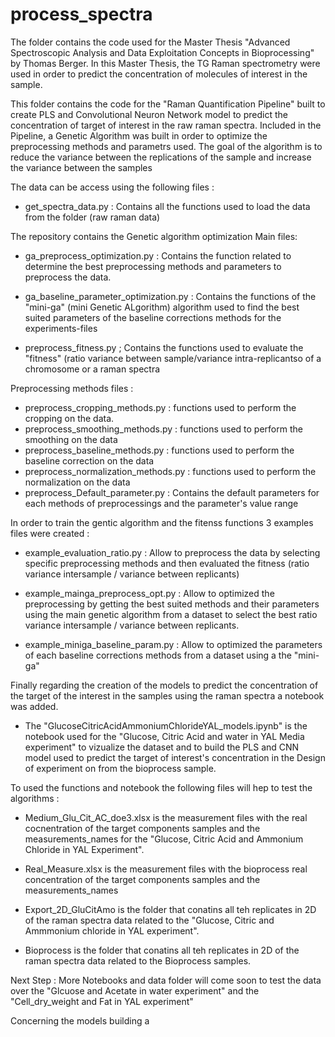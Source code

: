 # process_spectra
The folder contains the code used for the Master Thesis "Advanced Spectroscopic Analysis and Data
Exploitation Concepts in Bioprocessing" by Thomas Berger. In this Master Thesis, the TG Raman spectrometry were used in order to predict the concentration of molecules of interest in the sample.

This folder contains the code for the "Raman Quantification Pipeline" built to create PLS and Convolutional Neuron Network model to predict the concentration of target of interest in the raw raman spectra. Included in the Pipeline, a Genetic Algorithm was built in order to optimize the preprocessing methods and parametrs used. The goal of the algorithm is to reduce the variance between the replications of the sample and increase the variance between the samples

The data can be access using the following files :
* get_spectra_data.py : Contains all the functions used to load the data from the folder (raw raman data) 


The repository contains the Genetic algorithm optimization Main files:

* ga_preprocess_optimization.py : Contains the function related to determine the best preprocessing methods and parameters to preprocess the data.

* ga_baseline_parameter_optimization.py : Contains the functions of the "mini-ga" (mini Genetic ALgorithm) algorithm used to find the best suited parameters of the baseline corrections methods for the experiments-files

* preprocess_fitness.py ; Contains the functions used to evaluate the "fitness"  (ratio variance between sample/variance intra-replicantso of a chromosome or a raman spectra

Preprocessing methods files :

* preprocess_cropping_methods.py : functions used to perform the cropping on the data.
* preprocess_smoothing_methods.py : functions used to perform the smoothing on the data
* preprocess_baseline_methods.py : functions used to perform the baseline correction on the data 
* preprocess_normalization_methods.py : functions used to perform the normalization on the data
* preprocess_Default_parameter.py : Contains the default parameters for each methods of preprocessings and the parameter's value range


In order to train the gentic algorithm and the fitenss functions 3 examples files were created :

* example_evaluation_ratio.py : Allow to preprocess the data by selecting specific preprocessing methods and then evaluated the fitness (ratio variance intersample / variance between replicants) 

* example_mainga_preprocess_opt.py : Allow to optimized the preprocessing by getting the best suited methods and their parameters using the main genetic algorithm from a dataset to select the best ratio variance intersample / variance between replicants. 

* example_miniga_baseline_param.py : Allow to optimized the parameters of each baseline corrections methods from a dataset using a the "mini-ga"

Finally regarding the creation of the models to predict the concentration of the target of the interest in the samples using the raman spectra a notebook was added.

* The "GlucoseCitricAcidAmmoniumChlorideYAL_models.ipynb" is the notebook used for the "Glucose, Citric Acid and water in YAL Media experiment" to vizualize the dataset and to build the PLS and CNN model used to predict the target of interest's concentration in the Design of experiment on from the bioprocess sample.

To used the functions and notebook the following files will hep to test the algorithms :

* Medium_Glu_Cit_AC_doe3.xlsx is the measurement files with the real cocnentration of the target components samples and the measurements_names for the "Glucose, Citric Acid and Ammonium Chloride in YAL Experiment".

* Real_Measure.xlsx is the measurement files with the bioprocess real concentration of the target components samples and the measurements_names

* Export_2D_GluCitAmo is the folder that conatins all teh replicates in 2D of the raman spectra data related to the "Glucose, Citric and Ammmonium chloride in YAL experiment".

* Bioprocess is the folder that conatins all teh replicates in 2D of the raman spectra data related to the Bioprocess samples.


Next Step : More Notebooks and data folder will come soon to test the data over the "Glcuose and Acetate in water experiment" and the "Cell_dry_weight and Fat in YAL experiment"





Concerning the models building a 

